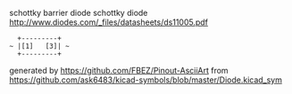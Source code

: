 schottky barrier diode
schottky diode
http://www.diodes.com/_files/datasheets/ds11005.pdf


	  +---------+
	~ |[1]   [3]| ~
	  +---------+


generated by https://github.com/FBEZ/Pinout-AsciiArt from https://github.com/ask6483/kicad-symbols/blob/master/Diode.kicad_sym